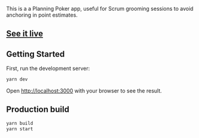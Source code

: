 This is a a Planning Poker app, useful for Scrum grooming sessions to avoid anchoring in point estimates.

## [See it live](https://poker.k8s.ojdip.net)

## Getting Started

First, run the development server:

```bash
yarn dev
```

Open [http://localhost:3000](http://localhost:3000) with your browser to see the result.

## Production build

```bash
yarn build
yarn start
```